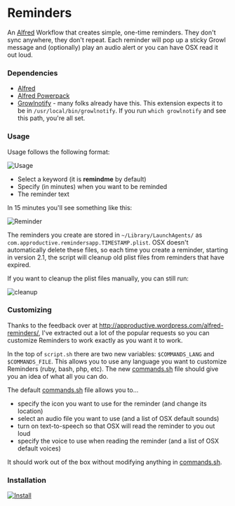 # Reminders
An [Alfred](http://alfredapp.com) Workflow that creates simple, one-time reminders. They don't sync anywhere, they don't repeat. Each reminder will pop up a sticky Growl message and (optionally) play an audio alert or you can have OSX read it out loud.

### Dependencies
* [Alfred](http://alfredapp.com)
* [Alfred Powerpack](http://www.alfredapp.com/powerpack)
* [Growlnotify](http://growl.info/downloads#generaldownloads) - many folks already have this. This extension expects it to be in `/usr/local/bin/growlnotify`. If you run `which growlnotify` and see this path, you're all set.

### Usage

Usage follows the following format:


![Usage](http://approductive.files.wordpress.com/2012/04/reminders_syntax.png?w=584&h=171)

* Select a keyword (it is **remindme** by default)
* Specify (in minutes) when you want to be reminded
* The reminder text

In 15 minutes you'll see something like this:

![Reminder](http://approductive.files.wordpress.com/2012/04/reminders_output.png)

The reminders you create are stored in `~/Library/LaunchAgents/` as `com.approductive.remindersapp.TIMESTAMP.plist`. OSX doesn't automatically delete these files, so each time you create a reminder, starting in version 2.1, the script will cleanup old plist files from reminders that have expired. 

If you want to cleanup the plist files manually, you can still run:

![cleanup](http://approductive.files.wordpress.com/2012/04/remindme_cleanup.png?w=584&h=171)



### Customizing

Thanks to the feedback over at http://approductive.wordpress.com/alfred-reminders/, I've extracted out a lot of the popular requests so you can customize Reminders to work exactly as you want it to work.

In the top of `script.sh` there are two new variables: `$COMMANDS_LANG` and `$COMMANDS_FILE`. This allows you to use any language you want to customize Reminders (ruby, bash, php, etc). The new [commands.sh](https://github.com/brockangelo/Reminders/blob/master/commands.sh) file should give you an idea of what all you can do.

The default [commands.sh](https://github.com/brockangelo/Reminders/blob/master/commands.sh) file allows you to...
* specify the icon you want to use for the reminder (and change its location)
* select an audio file you want to use (and a list of OSX default sounds)
* turn on text-to-speech so that OSX will read the reminder to you out loud
* specify the voice to use when reading the reminder (and a list of OSX default voices)

It should work out of the box without modifying anything in [commands.sh](https://github.com/brockangelo/Reminders/blob/master/commands.sh).

### Installation

[![Install](http://media.alfredapp.com/scripts/downloadextension.png)](https://github.com/brockangelo/Reminders/raw/master/Reminders.alfredworkflow)

